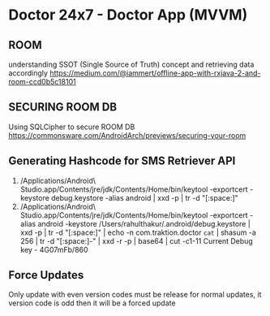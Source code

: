 # Doctor 24x7 - Doctor App (MVVM)


## ROOM
understanding SSOT (Single Source of Truth) concept and retrieving data accordingly
https://medium.com/@iammert/offline-app-with-rxjava-2-and-room-ccd0b5c18101

## SECURING ROOM DB
Using SQLCipher to secure ROOM DB
https://commonsware.com/AndroidArch/previews/securing-your-room

## Generating Hashcode for SMS Retriever API
1) /Applications/Android\ Studio.app/Contents/jre/jdk/Contents/Home/bin/keytool -exportcert -keystore debug.keystore -alias android | xxd -p | tr -d "[:space:]"
2) /Applications/Android\ Studio.app/Contents/jre/jdk/Contents/Home/bin/keytool -exportcert -alias android -keystore /Users/rahulthakur/.android/debug.keystore | xxd -p | tr -d "[:space:]" | echo -n com.traktion.doctor `cat` | shasum -a 256 | tr -d "[:space:]-" | xxd -r -p | base64 | cut -c1-11
Current Debug key - 4G07mFb/860

## Force Updates
Only update with even version codes must be release for normal updates, it version code is odd then it will be a forced update